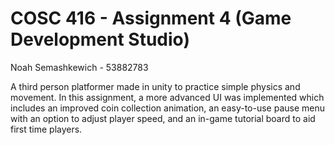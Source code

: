 # COSC 416 - Assignment 4 (Game Development Studio)

Noah Semashkewich - 53882783

A third person platformer made in unity to practice simple physics and movement. In this assignment, a more advanced UI was implemented which includes an improved coin collection animation, an easy-to-use pause menu with an option to adjust player speed, and an in-game tutorial board to aid first time players.

